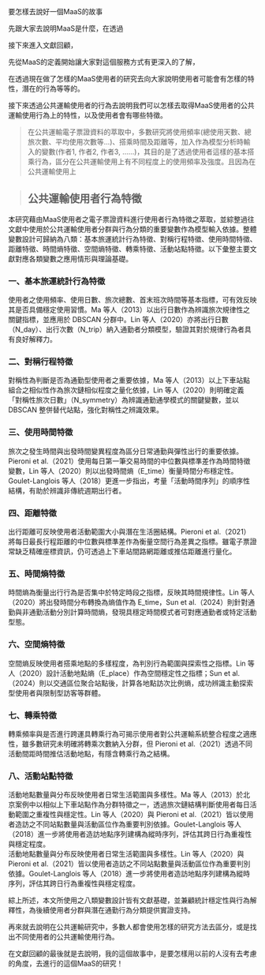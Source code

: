 要怎樣去說好一個MaaS的故事

先跟大家去說明MaaS是什麼，在透過



接下來進入文獻回顧，

先從MaaS的定義開始讓大家對這個服務方式有更深入的了解，


在透過現在做了怎樣的MaaS使用者的研究去向大家說明使用者可能會有怎樣的特性，潛在的行為等等的。

>



接下來透過公共運輸使用者的行為去說明我們可以怎樣去取得MaaS使用者的公共運輸使用行為上的特性，以及使用者會有哪些特徵。

>在公共運輸電子票證資料的萃取中，多數研究將使用頻率(總使用天數、總旅次數、平均使用次數等...)、搭乘時間及距離等，加入作為模型分析時輸入的變數(作者1, 作者2, 作者3, ......)，其目的是了透過使用者這樣的基本搭乘行為，區分在公共運輸使用上有不同程度上的使用頻率及強度。且因為在公共運輸使用上


>## 公共運輸使用者行為特徵

本研究藉由MaaS使用者之電子票證資料進行使用者行為特徵之萃取，並綜整過往文獻中使用於公共運輸使用者分群與行為分類的重要變數作為模型輸入依據。整體變數設計可歸納為八類：基本旅運統計行為特徵、對稱行程特徵、使用時間特徵、距離特徵、時間熵特徵、空間熵特徵、轉乘特徵、活動站點特徵。以下彙整主要文獻對應各類變數之應用情形與理論基礎。

### 一、基本旅運統計行為特徵

使用者之使用頻率、使用日數、旅次總數、首末班次時間等基本指標，可有效反映其是否具備穩定使用習慣。Ma 等人（2013）以出行日數作為辨識旅次規律性之關鍵指標，並應用於 DBSCAN 分群中。Lin 等人（2020）亦將出行日數（N_day）、出行次數（N_trip）納入通勤者分類模型，驗證其對於規律行為者具有良好解釋力。

### 二、對稱行程特徵

對稱性為判斷是否為通勤型使用者之重要依據，Ma 等人（2013）以上下車站點組合之相似性作為旅次鏈相似程度之量化依據，Lin 等人（2020）則明確定義「對稱性旅次日數」（N_symmetry）為辨識通勤通學模式的關鍵變數，並以 DBSCAN 整併替代站點，強化對稱性之辨識效果。

### 三、使用時間特徵

旅次之發生時間與出發時間變異程度為區分日常通勤與彈性出行的重要依據。Pieroni et al.（2021）使用每日第一筆交易時間的中位數與標準差作為時間特徵變數，Lin 等人（2020）則以出發時間熵（E_time）衡量時間分布穩定性。Goulet-Langlois 等人（2018）更進一步指出，考量「活動時間序列」的順序性結構，有助於辨識非傳統週期出行者。

### 四、距離特徵

出行距離可反映使用者活動範圍大小與潛在生活圈結構。Pieroni et al.（2021）將每日最長行程距離的中位數與標準差作為衡量空間行為差異之指標。雖電子票證常缺乏精確座標資訊，仍可透過上下車站間路網距離或推估距離進行量化。

### 五、時間熵特徵

時間熵為衡量出行行為是否集中於特定時段之指標，反映其時間規律性。Lin 等人（2020）將出發時間分布轉換為熵值作為 E_time，Sun et al.（2024）則針對通勤與非通勤活動分別計算時間熵，發現具穩定時間模式者可對應通勤者或特定活動型態。

### 六、空間熵特徵

空間熵反映使用者搭乘地點的多樣程度，為判別行為範圍與探索性之指標。Lin 等人（2020）設計活動地點熵（E_place）作為空間穩定性之指標；Sun et al.（2024）則以交通區位聚合站點後，計算各地點訪次比例熵，成功辨識主動探索型使用者與限制型訪客等群體。

### 七、轉乘特徵

轉乘頻率與是否進行跨運具轉乘行為可揭示使用者對公共運輸系統整合程度之適應性，雖多數研究未明確將轉乘次數納入分群，但 Pieroni et al.（2021）透過不同活動間距時間推估活動地點，有隱含轉乘行為之結構。

### 八、活動站點特徵

活動地點數量與分布反映使用者日常生活範圍與多樣性。Ma 等人（2013）於北京案例中以相似上下車站點作為分群特徵之一，透過旅次鏈結構判斷使用者每日活動範圍之重複性與穩定性。Lin 等人（2020）與 Pieroni et al.（2021）皆以使用者造訪之不同站點數量與活動區位作為重要判別依據。Goulet-Langlois 等人（2018）進一步將使用者造訪地點序列建構為縱時序列，評估其跨日行為重複性與穩定程度。  
活動地點數量與分布反映使用者日常生活範圍與多樣性。Lin 等人（2020）與 Pieroni et al.（2021）皆以使用者造訪之不同站點數量與活動區位作為重要判別依據。Goulet-Langlois 等人（2018）進一步將使用者造訪地點序列建構為縱時序列，評估其跨日行為重複性與穩定程度。

綜上所述，本文所使用之八類變數設計皆有文獻基礎，並兼顧統計穩定性與行為解釋性，為後續使用者分群與潛在通勤行為分類提供實證支持。






再來就去說明在公共運輸研究中，多數人都會使用怎樣的研究方法去區分，或是找出不同使用者的公共運輸使用行為。

在文獻回顧的最後就是去說明，我的這個故事中，是要怎樣用以前的人沒有去考慮的角度，去進行的這個MaaS的研究！

